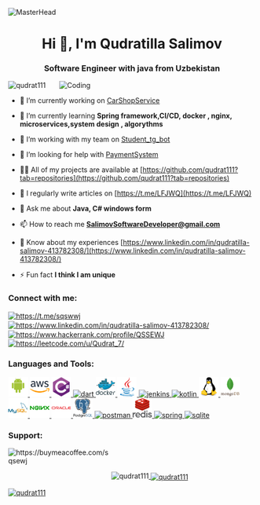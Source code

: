 ![MasterHead](https://static.wixstatic.com/media/b313a9_89ebec0c5f384c65a9551f0c1ec18ca9~mv2.gif)
<h1 align="center">Hi 👋, I'm Qudratilla Salimov</h1>
<h3 align="center">Software Engineer with java from Uzbekistan</h3>
<img align ="right" alt = "Coding" width="400" src = "https://static.wixstatic.com/media/b313a9_89ebec0c5f384c65a9551f0c1ec18ca9~mv2.gif">

<p align="left"> <img src="https://komarev.com/ghpvc/?username=qudrat111&label=Profile%20views&color=0e75b6&style=flat" alt="qudrat111" /> </p>

- 🔭 I’m currently working on [CarShopService](https://github.com/qudrat111/CarShopService)

- 🌱 I’m currently learning **Spring framework,CI/CD, docker , nginx, microservices,system design , algorythms**

- 👯 I’m working with my team on [Student_tg_bot](https://github.com/qudrat111/Student_Tg_Bot)

- 🤝 I’m looking for help with [PaymentSystem](https://github.com/qudrat111/PaymentSystem)

- 👨‍💻 All of my projects are available at [https://github.com/qudrat111?tab=repositories](https://github.com/qudrat111?tab=repositories)

- 📝 I regularly write articles on [https://t.me/LFJWQ](https://t.me/LFJWQ)

- 💬 Ask me about **Java, C# windows form**

- 📫 How to reach me **SalimovSoftwareDeveloper@gmail.com**

- 📄 Know about my experiences [https://www.linkedin.com/in/qudratilla-salimov-413782308/](https://www.linkedin.com/in/qudratilla-salimov-413782308/)

- ⚡ Fun fact **I think I am unique**

<h3 align="left">Connect with me:</h3>
<p align="left">
<a href="https://t.me/sqswwj" target="blank"><img align="center" src="https://raw.githubusercontent.com/rahuldkjain/github-profile-readme-generator/master/src/images/icons/Social/devto.svg" alt="https://t.me/sqswwj" height="30" width="40" /></a>
<a href="https://www.linkedin.com/in/qudratilla-salimov-413782308/" target="blank"><img align="center" src="https://raw.githubusercontent.com/rahuldkjain/github-profile-readme-generator/master/src/images/icons/Social/linked-in-alt.svg" alt="https://www.linkedin.com/in/qudratilla-salimov-413782308/" height="30" width="40" /></a>
<a href="https://www.hackerrank.com/profile/QSSEWJ" target="blank"><img align="center" src="https://raw.githubusercontent.com/rahuldkjain/github-profile-readme-generator/master/src/images/icons/Social/hackerrank.svg" alt="https://www.hackerrank.com/profile/QSSEWJ" height="30" width="40" /></a>
<a href="https://leetcode.com/u/Qudrat_7/" target="blank"><img align="center" src="https://raw.githubusercontent.com/rahuldkjain/github-profile-readme-generator/master/src/images/icons/Social/leet-code.svg" alt="https://leetcode.com/u/Qudrat_7/" height="30" width="40" /></a>
</p>

<h3 align="left">Languages and Tools:</h3>
<p align="left"> <a href="https://developer.android.com" target="_blank" rel="noreferrer"> <img src="https://raw.githubusercontent.com/devicons/devicon/master/icons/android/android-original-wordmark.svg" alt="android" width="40" height="40"/> </a> <a href="https://aws.amazon.com" target="_blank" rel="noreferrer"> <img src="https://raw.githubusercontent.com/devicons/devicon/master/icons/amazonwebservices/amazonwebservices-original-wordmark.svg" alt="aws" width="40" height="40"/> </a> <a href="https://www.w3schools.com/cs/" target="_blank" rel="noreferrer"> <img src="https://raw.githubusercontent.com/devicons/devicon/master/icons/csharp/csharp-original.svg" alt="csharp" width="40" height="40"/> </a> <a href="https://dart.dev" target="_blank" rel="noreferrer"> <img src="https://www.vectorlogo.zone/logos/dartlang/dartlang-icon.svg" alt="dart" width="40" height="40"/> </a> <a href="https://www.docker.com/" target="_blank" rel="noreferrer"> <img src="https://raw.githubusercontent.com/devicons/devicon/master/icons/docker/docker-original-wordmark.svg" alt="docker" width="40" height="40"/> </a> <a href="https://www.java.com" target="_blank" rel="noreferrer"> <img src="https://raw.githubusercontent.com/devicons/devicon/master/icons/java/java-original.svg" alt="java" width="40" height="40"/> </a> <a href="https://www.jenkins.io" target="_blank" rel="noreferrer"> <img src="https://www.vectorlogo.zone/logos/jenkins/jenkins-icon.svg" alt="jenkins" width="40" height="40"/> </a> <a href="https://kotlinlang.org" target="_blank" rel="noreferrer"> <img src="https://www.vectorlogo.zone/logos/kotlinlang/kotlinlang-icon.svg" alt="kotlin" width="40" height="40"/> </a> <a href="https://www.linux.org/" target="_blank" rel="noreferrer"> <img src="https://raw.githubusercontent.com/devicons/devicon/master/icons/linux/linux-original.svg" alt="linux" width="40" height="40"/> </a> <a href="https://www.mongodb.com/" target="_blank" rel="noreferrer"> <img src="https://raw.githubusercontent.com/devicons/devicon/master/icons/mongodb/mongodb-original-wordmark.svg" alt="mongodb" width="40" height="40"/> </a> <a href="https://www.mysql.com/" target="_blank" rel="noreferrer"> <img src="https://raw.githubusercontent.com/devicons/devicon/master/icons/mysql/mysql-original-wordmark.svg" alt="mysql" width="40" height="40"/> </a> <a href="https://www.nginx.com" target="_blank" rel="noreferrer"> <img src="https://raw.githubusercontent.com/devicons/devicon/master/icons/nginx/nginx-original.svg" alt="nginx" width="40" height="40"/> </a> <a href="https://www.oracle.com/" target="_blank" rel="noreferrer"> <img src="https://raw.githubusercontent.com/devicons/devicon/master/icons/oracle/oracle-original.svg" alt="oracle" width="40" height="40"/> </a> <a href="https://www.postgresql.org" target="_blank" rel="noreferrer"> <img src="https://raw.githubusercontent.com/devicons/devicon/master/icons/postgresql/postgresql-original-wordmark.svg" alt="postgresql" width="40" height="40"/> </a> <a href="https://postman.com" target="_blank" rel="noreferrer"> <img src="https://www.vectorlogo.zone/logos/getpostman/getpostman-icon.svg" alt="postman" width="40" height="40"/> </a> <a href="https://redis.io" target="_blank" rel="noreferrer"> <img src="https://raw.githubusercontent.com/devicons/devicon/master/icons/redis/redis-original-wordmark.svg" alt="redis" width="40" height="40"/> </a> <a href="https://spring.io/" target="_blank" rel="noreferrer"> <img src="https://www.vectorlogo.zone/logos/springio/springio-icon.svg" alt="spring" width="40" height="40"/> </a> <a href="https://www.sqlite.org/" target="_blank" rel="noreferrer"> <img src="https://www.vectorlogo.zone/logos/sqlite/sqlite-icon.svg" alt="sqlite" width="40" height="40"/> </a> </p>

<h3 align="left">Support:</h3>
<p><a href="https://buymeacoffee.com/sqsewj"> <img align="left" src="https://cdn.buymeacoffee.com/buttons/v2/default-yellow.png" height="50" width="210" alt="https://buymeacoffee.com/sqsewj"/></p><br><br>

<p><img align="left" src="https://github-readme-stats.vercel.app/api/top-langs?username=qudrat111&show_icons=true&locale=en&layout=compact" alt="qudrat111" /></p>

<p>&nbsp;<img align="center" src="https://github-readme-stats.vercel.app/api?username=qudrat111&show_icons=true&locale=en" alt="qudrat111" /></p>

<p><img align="center" src="https://github-readme-streak-stats.herokuapp.com/?user=qudrat111&" alt="qudrat111" /></p>
